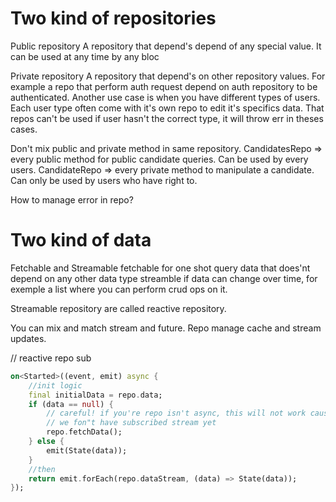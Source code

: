 # Two kind of repositories

Public repository
A repository that depend's depend of any special value.
It can be used at any time by any bloc

Private repository
A repository that depend's on other repository values. For example a repo that perform auth request depend on auth repository to be authenticated.
Another use case is when you have different types of users. Each user type often come with it's own repo to edit it's specifics data. That repos can't be used if user hasn't the correct type, it will throw err in theses cases.

Don't mix public and private method in same repository.
CandidatesRepo => every public method for public candidate queries. Can be used by every users.
CandidateRepo => every private method to manipulate a candidate. Can only be used by users who have right to.

How to manage error in repo?

# Two kind of data
Fetchable and Streamable
fetchable for one shot query data that does'nt depend on any other data type
streamble if data can change over time, for exemple a list where you can perform crud ops on it.

Streamable repository are called reactive repository.

You can mix and match stream and future.
Repo manage cache and stream updates.


// reactive repo sub
```dart
on<Started>((event, emit) async {
    //init logic
    final initialData = repo.data;
    if (data == null) {
        // careful! if you're repo isn't async, this will not work cause 
        // we fon"t have subscribed stream yet
        repo.fetchData();
    } else {
        emit(State(data));
    }
    //then
    return emit.forEach(repo.dataStream, (data) => State(data));
});
```
